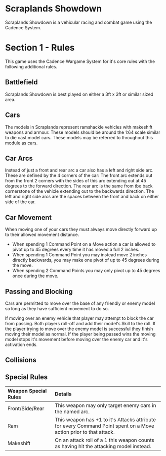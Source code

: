 Scraplands Showdown
===================

Scraplands Showdown is a vehicular racing and combat game using the Cadence System.

Section 1 - Rules
=================

This game uses the Cadence Wargame System for it's core rules with the following additional rules.

## Battlefield

Scraplands Showdown is best played on either a 3ft x 3ft or similar sized area.

## Cars

The models in Scraplands represent ramshackle vehicles with makeshift weapons and armour. These models should be around the 1:64 scale similar to die cast model cars. These models may be referred to throughout this module as cars.

## Car Arcs

Instead of just a front and rear arc a car also has a left and right side arc. These are defined by the 4 corners of the car: The front arc extends out from the front 2 corners with the sides of this arc extending out at 45 degrees to the forward direction. The rear arc is the same from tbe back cornerstone of the vehicle extending out to the backwards direction. The left and right side arcs are the spaces between the front and back on either side of the car.

## Car Movement

When moving one of your cars they must always move directly forward up to their allowed movement distance. 

- When spending 1 Command Point on a Move action a car is allowed to pivot up to 45 degrees every time it has moved a full 2 inches.
- When spending 1 Command Point you may instead move 2 inches directly backwards, you may make one pivot of up to 45 degrees during the move.
- When spending 2 Command Points you may only pivot up to 45 degrees once during the move.

## Passing and Blocking 

Cars are permitted to move over the base of any friendly or enemy model so long as they have sufficient movement to do so.

If moving over an enemy vehicle that player may attempt to block the car from passing. Both players roll-off and add their model's Skill to the roll. If the player trying to move over the enemy model is successful they finish moving their model as normal. If the player being passed wins the moving model stops it's movement before moving over the enemy car and it's activation ends.

## Collisions

## Special Rules

| Weapon Special Rules | Details |
| :------------------- | :------ |
| Front/Side/Rear | This weapon may only target enemy cars in the named arc. |
| Ram | This weapon has +1 to it's Attacks attribute for every Command Point spent on a Move action prior to that attack. |
| Makeshift | On an attack roll of a 1 this weapon counts as having hit the attacking model instead. |